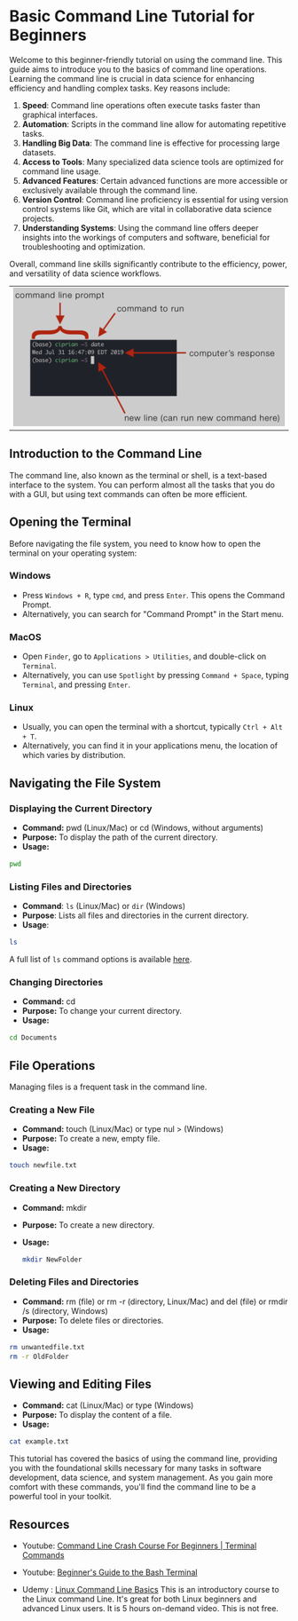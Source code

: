 # Basic Command Line Tutorial for Beginners

Welcome to this beginner-friendly tutorial on using the command line. This guide aims to introduce you to the basics of command line operations. Learning the command line is crucial in data science for enhancing efficiency and handling complex tasks. Key reasons include:

1. **Speed**: Command line operations often execute tasks faster than graphical interfaces.
2. **Automation**: Scripts in the command line allow for automating repetitive tasks.
3. **Handling Big Data**: The command line is effective for processing large datasets.
4. **Access to Tools**: Many specialized data science tools are optimized for command line usage.
5. **Advanced Features**: Certain advanced functions are more accessible or exclusively available through the command line.
6. **Version Control**: Command line proficiency is essential for using version control systems like Git, which are vital in collaborative data science projects.
7. **Understanding Systems**: Using the command line offers deeper insights into the workings of computers and software, beneficial for troubleshooting and optimization.

Overall, command line skills significantly contribute to the efficiency, power, and versatility of data science workflows.


<table>
  <tr>
    <td>
        <a href="vscode.md">
            <img src="media/commandline.png" alt="VSCode setup" style="max-width: 100%; height: auto;"/>
        </a>
    </td>
  </tr>
</table>


## Introduction to the Command Line

The command line, also known as the terminal or shell, is a text-based interface to the system. You can perform almost all the tasks that you do with a GUI, but using text commands can often be more efficient.

## Opening the Terminal

Before navigating the file system, you need to know how to open the terminal on your operating system:

### Windows
- Press `Windows + R`, type `cmd`, and press `Enter`. This opens the Command Prompt.
- Alternatively, you can search for "Command Prompt" in the Start menu.

### MacOS
- Open `Finder`, go to `Applications > Utilities`, and double-click on `Terminal`.
- Alternatively, you can use `Spotlight` by pressing `Command + Space`, typing `Terminal`, and pressing `Enter`.

### Linux
- Usually, you can open the terminal with a shortcut, typically `Ctrl + Alt + T`.
- Alternatively, you can find it in your applications menu, the location of which varies by distribution.


## Navigating the File System

### Displaying the Current Directory

- **Command:** pwd (Linux/Mac) or cd (Windows, without arguments)
- **Purpose:** To display the path of the current directory.
- **Usage:**

```bash
pwd
```

### Listing Files and Directories

- **Command**: `ls` (Linux/Mac) or `dir` (Windows)
- **Purpose**: Lists all files and directories in the current directory.
- **Usage**:

```bash
ls
```
A full list of `ls` command options is available [here](https://www.computerhope.com/unix/uls.htm).
  
### Changing Directories

- **Command:** cd <directory>
- **Purpose:** To change your current directory.
- **Usage:**

```bash
cd Documents

```

## File Operations

Managing files is a frequent task in the command line.

### Creating a New File

- **Command:** touch <filename> (Linux/Mac) or type nul > <filename> (Windows)
- **Purpose:** To create a new, empty file.
- **Usage:**

```bash
touch newfile.txt
```

### Creating a New Directory

- **Command:** mkdir <directoryname>
- **Purpose:** To create a new directory.
- **Usage:**
  
  ```bash
  mkdir NewFolder
  ```

### Deleting Files and Directories

- **Command:** rm <filename> (file) or rm -r <directoryname> (directory, Linux/Mac) and del <filename> (file) or rmdir /s <directoryname> (directory, Windows)
- **Purpose:** To delete files or directories.
- **Usage:**

```bash
rm unwantedfile.txt
rm -r OldFolder
```

## Viewing and Editing Files

- **Command:** cat <filename> (Linux/Mac) or type <filename> (Windows)
- **Purpose:** To display the content of a file.
- **Usage:**

```bash
cat example.txt
```


This tutorial has covered the basics of using the command line, providing you with the foundational skills necessary for many tasks in software development, data science, and system management. As you gain more comfort with these commands, you'll find the command line to be a powerful tool in your toolkit.


## Resources

- Youtube: [Command Line Crash Course For Beginners | Terminal Commands](https://www.youtube.com/watch?v=uwAqEzhyjtw)

- Youtube: [Beginner's Guide to the Bash Terminal](https://www.youtube.com/watch?v=oxuRxtrO2Ag)
- Udemy : [Linux Command Line Basics](https://www.udemy.com/course/linux-command-line-volume1/) This is an introductory course to the Linux command Line. It's great for both Linux beginners and advanced Linux users. It is 5 hours on-demand video. This is not free. 

